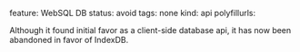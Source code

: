 feature: WebSQL DB
status: avoid
tags: none
kind: api
polyfillurls:

Although it found initial favor as a client-side database api, it has
now been abandoned in favor of IndexDB.  
